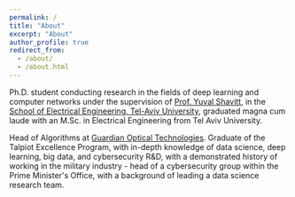 ```yaml
---
permalink: /
title: "About"
excerpt: "About"
author_profile: true
redirect_from: 
  - /about/
  - /about.html
---
```


Ph.D. student conducting research in the fields of deep learning and computer networks under the supervision of [Prof. Yuval Shavitt](https://www.eng.tau.ac.il/~shavitt/), in the [School of Electrical Engineering, Tel-Aviv University](https://en-engineering.tau.ac.il/School-of-Electrical-Engineering/main), graduated magna cum laude with an M.Sc. in Electrical Engineering from Tel Aviv University.

Head of Algorithms at [Guardian Optical Technologies](https://www.guardian-optech.com/). Graduate of the Talpiot Excellence Program, with in-depth knowledge of data science, deep learning, big data, and cybersecurity R&D, with a demonstrated history of working in the military industry - head of a cybersecurity group within the Prime Minister's Office, with a background of leading a data science research team.


